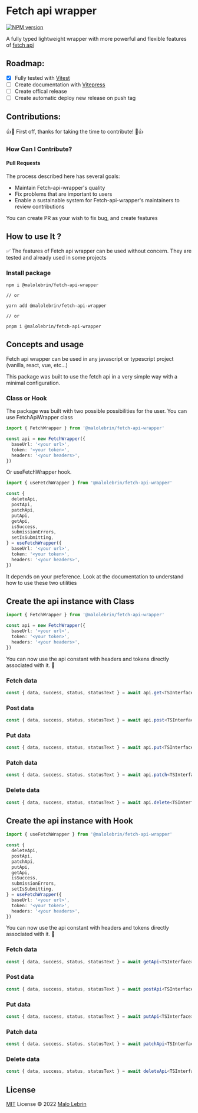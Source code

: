 # Fetch api wrapper

[![NPM version](https://img.shields.io/npm/v/fetch-api-wrapper?color=a1b858&label=)](https://www.npmjs.com/package/@malolebrin/fetch-api-wrapper)

A fully typed lightweight wrapper with more powerful and flexible features of [fetch api](https://developer.mozilla.org/fr/docs/Web/API/Fetch_API)

## Roadmap:

 * [x] Fully tested with [Vitest](https://vitest.dev/)
 * [ ] Create documentation with [Vitepress](https://vitepress.vuejs.org/)
 * [ ] Create offical release
 * [ ] Create automatic deploy new release on push tag

## Contributions:

👍🎉 First off, thanks for taking the time to contribute! 🎉👍

### How Can I Contribute?

#### Pull Requests

The process described here has several goals:

- Maintain Fetch-api-wrapper's quality
- Fix problems that are important to users
- Enable a sustainable system for Fetch-api-wrapper's maintainers to review contributions

You can create PR as your wish to fix bug, and create features

## How to use It ?

✅ The features of Fetch api wrapper can be used without concern. They are tested and already used in some projects

### Install package

```
npm i @malolebrin/fetch-api-wrapper

// or

yarn add @malolebrin/fetch-api-wrapper

// or

pnpm i @malolebrin/fetch-api-wrapper
```

## Concepts and usage

Fetch api wrapper can be used in any javascript or typescript project (vanilla, react, vue, etc...)

This package was built to use the fetch api in a very simple way with a minimal configuration.

### Class or Hook

The package was built with two possible possibilities for the user.
You can use FetchApiWrapper class
```ts
import { FetchWrapper } from '@malolebrin/fetch-api-wrapper'

const api = new FetchWrapper({
  baseUrl: '<your url>',
  token: '<your token>',
  headers: '<your headers>',
})
```
Or useFetchWrapper hook.
```ts
import { useFetchWrapper } from '@malolebrin/fetch-api-wrapper'

const {
  deleteApi,
  postApi,
  patchApi,
  putApi,
  getApi,
  isSuccess,
  submissionErrors,
  setIsSubmitting,
} = useFetchWrapper({
  baseUrl: '<your url>',
  token: '<your token>',
  headers: '<your headers>',
})
```


It depends on your preference. Look at the documentation to understand how to use these two utilities

## Create the api instance with Class

```ts
import { FetchWrapper } from '@malolebrin/fetch-api-wrapper'

const api = new FetchWrapper({
  baseUrl: '<your url>',
  token: '<your token>',
  headers: '<your headers>',
})
```

You can now use the api constant with headers and tokens directly associated with it. 🚀

### Fetch data

```ts
const { data, success, status, statusText } = await api.get<TSInterface>('<my path>')

```
### Post data

```ts
const { data, success, status, statusText } = await api.post<TSInterface>('<my path>', body)

```
### Put data

```ts
const { data, success, status, statusText } = await api.put<TSInterface>('<my path>/:id', body)

```
### Patch data

```ts
const { data, success, status, statusText } = await api.patch<TSInterface>('<my path>/:id', body)

```
### Delete data

```ts
const { data, success, status, statusText } = await api.delete<TSInterface>('<my path>/:id')

```

## Create the api instance with Hook

```ts
import { useFetchWrapper } from '@malolebrin/fetch-api-wrapper'

const {
  deleteApi,
  postApi,
  patchApi,
  putApi,
  getApi,
  isSuccess,
  submissionErrors,
  setIsSubmitting,
} = useFetchWrapper({
  baseUrl: '<your url>',
  token: '<your token>',
  headers: '<your headers>',
})
```

You can now use the api constant with headers and tokens directly associated with it. 🚀

### Fetch data

```ts
const { data, success, status, statusText } = await getApi<TSInterface>('<my path>')

```
### Post data

```ts
const { data, success, status, statusText } = await postApi<TSInterface>('<my path>', body)

```
### Put data

```ts
const { data, success, status, statusText } = await putApi<TSInterface>('<my path>/:id', body)

```
### Patch data

```ts
const { data, success, status, statusText } = await patchApi<TSInterface>('<my path>/:id', body)

```
### Delete data

```ts
const { data, success, status, statusText } = await deleteApi<TSInterface>('<my path>/:id')

```


## License

[MIT](./LICENSE) License © 2022 [Malo Lebrin](https://github.com/MaloLebrin)
